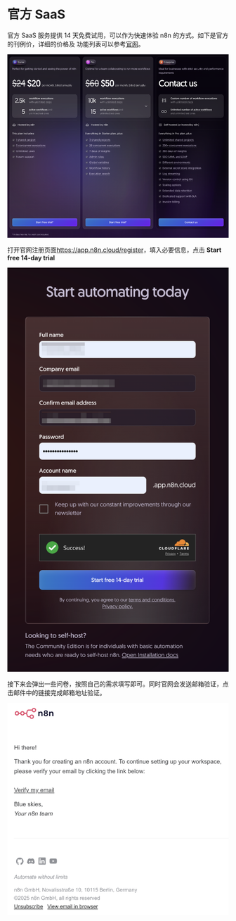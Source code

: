 # 官方 SaaS

官方 SaaS 服务提供 14 天免费试用，可以作为快速体验 n8n 的方式。如下是官方的刊例价，详细的价格及
功能列表可以参考[官网](https://n8n.io/pricing)。

![n8n price](images/n8n_price.png)

打开官网注册页面<https://app.n8n.cloud/register>，填入必要信息，点击 **Start free 14-day trial**

![n8n cloud register](images/n8n_cloud_register.png)

接下来会弹出一些问卷，按照自己的需求填写即可。同时官网会发送邮箱验证，点击邮件中的链接完成邮箱地址验证。

![n8n email verify](images/n8n_register_email_verify.png)
